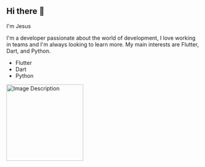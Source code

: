 ## Hi there 👋
I'm Jesus

I'm a developer passionate about the world of development, I love working in teams and I'm always looking to learn more. My main interests are Flutter, Dart, and Python.

* Flutter
* Dart
* Python
<img src="https://preview.redd.it/hnygzd7e326c1.jpg?width=640&crop=smart&auto=webp&s=3540f9f535e8dc502ecc1c3f674f5e700bfd6012" alt="Image Description" width="200" />
